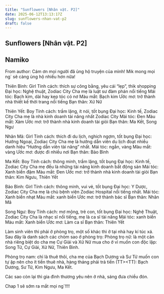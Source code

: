 ```yaml
---
title: "Sunflowers [Nhân vật. P2]"
date: 2025-06-12T13:13:17Z
slug: sunflowers-nhan-vat-p2
draft: false
---
```


## Sunflowers [Nhân vật. P2]

## Namiko

From author: Cám ơn mọi người đã ủng hộ truyện của mình! Mik mong mọi ng` sẽ càng ủng hộ nhiều hơn nữa!
 
 
Thiên Bình: Girl
Tính cách: thích sự công bằng, yêu cái “lẹp”, thik shopping
Đại học: Nghệ thuật, Zodiac City
Cha mẹ là luật sư đàm phán nổi tiếng
Mái tóc: Bạch kim, dài hay kẹp tóc có nơ
Màu mắt: Bạch kim
Ước mơ: trở thành nhà thiết kế thời trang nổi tiếng
Bạn thân: Xử Nữ
 
Thiên Yết: Boy
Tính cách: trầm lặng, ít nói, tốt bụng
Đại học: Kinh tế, Zodiac City
Cha mẹ là nhà kinh doanh tài năng nhất Zodiac City
Mái tóc: Đen
Màu mắt: Xám
Ước mơ: trở thành nhà kinh doanh tài giỏi
Bạn thân: Ma Kết, Song Ngư
 
Nhân Mã: Girl
Tính cách: thích đi du lịch, nghich ngợm, tốt bụng
Đại học: Hướng Ngoại, Zodiac City
Cha mẹ là hướng dẫn viên du lịch đoạt nhiều danh hiệu “Hướng dẫn viên tài năng” nhất.
Mái tóc: ngắn, vàng
Màu mắt: vàng
Ước mơ: được đi nhiều nơi
Bạn thân: Bảo Bình
 
Ma Kết: Boy 
Tính cách: thông minh, trầm lặng, tốt bụng
Đại học: Kinh tế, Zodiac City
Cha mẹ đều là những tài năng kinh doanh bất động sản
Mái tóc: Xanh biển đậm
Màu mắt: Đen
Ước mơ: trở thành nhà kinh doanh tài giòi
Bạn thân: Kim Ngưu, Thiên Yết
 
Bảo Bình: Girl
Tính cách: thông minh, vui vẻ, tốt bụng
Đại học: Y Dược, Zodiac City
Cha mẹ là chủ bệnh viện Zodiac Hospital nổi tiếng nhất.
Mái tóc: Xanh biển nhạt
Màu mắt: xanh biển
Ước mơ: trở thành bác sĩ
Bạn thân: Nhân Mã
 
Song Ngư: Boy
Tính cách: mơ mộng, trẻ con, tốt bụng
Đại học: Nghệ Thuật, Zodiac City
Cha là nhạc sĩ nổi tiếng, mẹ là ca sĩ tài năng
Mái tóc: xanh biển
Màu mắt: Xanh biển
Ước mơ: Làm ca sĩ
Bạn thân: Thiên Yết
 
Làm sinh viên thì phải ở phòng trọ, một số khác thì ở tại nhà hay kí túc xá. Sau đây là danh sách các chòm sao ở phòng trọ:
Phòng trọ nữ: là một căn nhà riêng biệt do cha mẹ Cự Giải và Xử Nữ mua cho ở vì muốn con độc lập: Song Tử, Cự Giải, Xử Nữ, Thiên Bình.

Phòng trọ nam: chỉ là thuê thôi, cha mẹ của Bạch Dương và Sư Tử muốn con tự ập nên cho ít tiền thuê nhà, hàng tháng phải trả tiền (TT><TT): Bạch Dương, Sư Tử, Kim Ngưu, Ma Kết.

Các sao còn lại thì gia đình thương yêu nên ở nhà, sáng đưa chiều đón.
 
Chap 1 sẽ sớm ra mắt mọi ng`!!!!